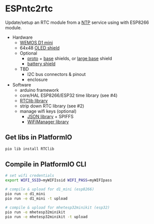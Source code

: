 # ESPntc2rtc

Update/setup an RTC module from a [NTP][] service using with ESP8266 module.

- Hardware
  - [WEMOS D1 mini][d1_mini]
  - 64x48 [OLED shield][oled_shield]
  - Optional
    - [proto][proto] + [base][base2] shields, or [large base][base3] shield
    - [battery shield][battery]
  - TBD
    - I2C bus connectors & pinout
    - enclosure
- Software
  - arduino framework
  - core/HAL ESP8266/ESP32 time library (see #4)
  - [RTClib library][RTClib]
  - strip down RTC library (see #2)
  - manage wifi keys (optional)
    - [JSON library][ArduinoJson] + SPIFFS
    - [WiFiManager library][WiFiManager]

## Get libs in PlatformIO
```bash
pio lib install RTClib
```

## Compile in PlatformIO CLI
```bash
# set wifi credentials
export WIFI_SSID=myWIFIssid WIFI_PASS=myWIFIpass

# compile & upload for d1_mini (esp8266)
pio run -e d1_mini
pio run -e d1_mini -t upload

# compile & upload for mhetesp32minikit (esp32)
pio run -e mhetesp32minikit
pio run -e mhetesp32minikit -t upload
```

[d1_mini]: https://wiki.wemos.cc/products:d1:d1_mini
[oled_shield]: https://wiki.wemos.cc/products:d1_mini_shields:oled_shield
[battery]: https://wiki.wemos.cc/products:d1_mini_shields:battery_shield
[proto]: https://wiki.wemos.cc/products:d1_mini_shields:protoboard_shield
[base2]: https://wiki.wemos.cc/products:d1_mini_shields:dual_base
[base3]: https://wiki.wemos.cc/products:d1_mini_shields:tripler_base

[RTClib]: https://github.com/adafruit/RTClib
[OLEDlib]: https://github.com/squix78/esp8266-oled-ssd1306
[WiFiManager]: https://github.com/tzapu/WiFiManager.git
[ArduinoJson]: https://github.com/bblanchon/ArduinoJson.git

[NTP]: https://en.wikipedia.org/wiki/Network_Time_Protocol
[epoch]: https://en.wikipedia.org/wiki/Unix_time
